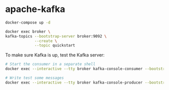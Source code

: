 # apache-kafka

```sh
docker-compose up -d
```

```sh
docker exec broker \
kafka-topics --bootstrap-server broker:9092 \
             --create \
             --topic quickstart
```

To make sure Kafka is up, test the Kafka server:

```sh
# Start the consumer in a separate shell
docker exec --interactive --tty broker kafka-console-consumer --bootstrap-server broker:9092 --topic quickstart --from-beginning

# Write test some messages
docker exec --interactive --tty broker kafka-console-producer --bootstrap-server broker:9092 --topic quickstart
```